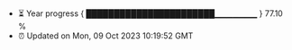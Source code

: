- ⏳ Year progress { ███████████████████████▁▁▁▁▁▁▁ } 77.10 %
- ⏰ Updated on Mon, 09 Oct 2023 10:19:52 GMT

